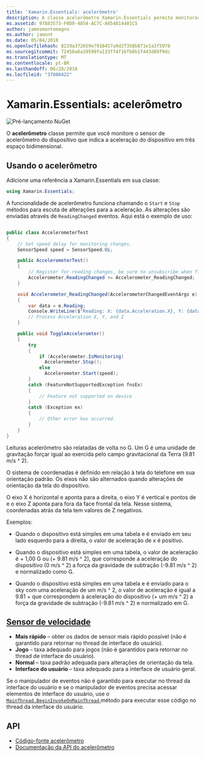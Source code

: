 ```yaml
---
title: 'Xamarin.Essentials: acelerômetro'
description: A classe acelerômetro Xamarin.Essentials permite monitorar sensor do acelerômetro do dispositivo, que indica a aceleração do dispositivo em três espaço bidimensional.
ms.assetid: 97883573-F0D9-4854-AC7C-A654814401C5
author: jamesmontemagno
ms.author: jamont
ms.date: 05/04/2018
ms.openlocfilehash: 8229a372659e7918457a9d2f358b871e1a3f5978
ms.sourcegitcommit: 72450a6a29599fa133ff4f16fb0b1f443d89f9dc
ms.translationtype: MT
ms.contentlocale: pt-BR
ms.lasthandoff: 06/28/2018
ms.locfileid: "37080422"
---
```

# <a name="xamarinessentials-accelerometer"></a>Xamarin.Essentials: acelerômetro

![Pré-lançamento NuGet](~/media/shared/pre-release.png)

O **acelerômetro** classe permite que você monitore o sensor de acelerômetro do dispositivo que indica a aceleração do dispositivo em três espaço bidimensional.

## <a name="using-accelerometer"></a>Usando o acelerômetro

Adicione uma referência a Xamarin.Essentials em sua classe:

```csharp
using Xamarin.Essentials;
```

A funcionalidade de acelerômetro funciona chamando o `Start` e `Stop` métodos para escuta de alterações para a aceleração. As alterações são enviadas através de `ReadingChanged` eventos. Aqui está o exemplo de uso:

```csharp

public class AccelerometerTest
{
    // Set speed delay for monitoring changes.
    SensorSpeed speed = SensorSpeed.Ui;

    public AccelerometerTest()
    {
        // Register for reading changes, be sure to unsubscribe when finished
        Accelerometer.ReadingChanged += Accelerometer_ReadingChanged;
    }

    void Accelerometer_ReadingChanged(AccelerometerChangedEventArgs e)
    {
        var data = e.Reading;
        Console.WriteLine($"Reading: X: {data.Acceleration.X}, Y: {data.Acceleration.Y}, Z: {data.Acceleration.Z}");
        // Process Acceleration X, Y, and Z
    }

    public void ToggleAcceleromter()
    {
        try
        {
            if (Accelerometer.IsMonitoring)
              Accelerometer.Stop();
            else
              Accelerometer.Start(speed);
        }
        catch (FeatureNotSupportedException fnsEx)
        {
            // Feature not supported on device
        }
        catch (Exception ex)
        {
            // Other error has occurred.
        }
    }
}
```

Leituras acelerômetro são relatadas de volta no G. Um G é uma unidade de gravitação forçar igual ao exercida pelo campo gravitacional da Terra (9.81 m/s ^ 2).

O sistema de coordenadas é definido em relação à tela do telefone em sua orientação padrão. Os eixos não são alternados quando alterações de orientação da tela do dispositivo.

O eixo X é horizontal e aponta para a direita, o eixo Y é vertical e pontos de e o eixo Z aponta para fora da face frontal da tela. Nesse sistema, coordenadas atrás da tela tem valores de Z negativos.

Exemplos:

* Quando o dispositivo está simples em uma tabela e é enviado em seu lado esquerdo para a direita, o valor de aceleração de x é positivo.

* Quando o dispositivo está simples em uma tabela, o valor de aceleração é + 1,00 G ou (+ 9.81 m/s ^ 2), que corresponde a aceleração do dispositivo (0 m/s ^ 2) a força da gravidade de subtração (-9.81 m/s ^ 2) e normalizado como G.

* Quando o dispositivo está simples em uma tabela e é enviado para o sky com uma aceleração de um m/s ^ 2, o valor de aceleração é igual a 9.81 + que correspondem à aceleração do dispositivo (+ um m/s ^ 2) a força da gravidade de subtração (-9.81 m/s ^ 2) e normalizado em G. 

## <a name="sensor-speedxrefxamarinessentialssensorspeed"></a>[Sensor de velocidade](xref:Xamarin.Essentials.SensorSpeed)

- **Mais rápido** – obter os dados de sensor mais rápido possível (não é garantido para retornar no thread de interface do usuário).
- **Jogo** – taxa adequado para jogos (não é garantidos para retornar no thread de interface do usuário).
- **Normal** – taxa padrão adequada para alterações de orientação da tela.
- **Interface do usuário** – taxa adequado para a interface de usuário geral.

Se o manipulador de eventos não é garantido para executar no thread da interface do usuário e se o manipulador de eventos precisa acessar elementos de interface do usuário, use o [ `MainThread.BeginInvokeOnMainThread` ](main-thread.md) método para executar esse código no thread da interface do usuário.

## <a name="api"></a>API

- [Código-fonte acelerômetro](https://github.com/xamarin/Essentials/tree/master/Xamarin.Essentials/Accelerometer)
- [Documentação da API do acelerômetro](xref:Xamarin.Essentials.Accelerometer)
